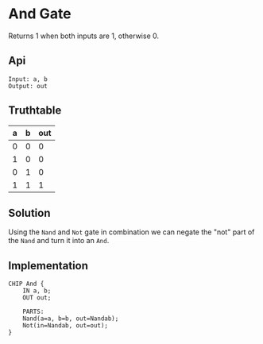 # And Gate

Returns 1 when both inputs are 1, otherwise 0.

## Api

```
Input: a, b
Output: out
```

## Truthtable

| a | b | out |
|---|---|-----|
| 0 | 0 |  0  |
| 1 | 0 |  0  |
| 0 | 1 |  0  |
| 1 | 1 |  1  |

## Solution 

Using the `Nand` and `Not` gate in combination we can negate the "not" part of the `Nand` and turn it into an `And`.

## Implementation

```hdl
CHIP And {
    IN a, b;
    OUT out;

    PARTS:
    Nand(a=a, b=b, out=Nandab);
    Not(in=Nandab, out=out);
}
```